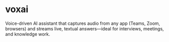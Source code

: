 # voxai
Voice-driven AI assistant that captures audio from any app (Teams, Zoom, browsers) and streams live, textual answers—ideal for interviews, meetings, and knowledge work.
